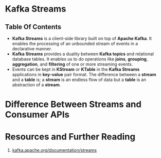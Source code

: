 # Kafka Streams

## Table Of Contents

- **Kafka Streams** is a client-side library built on top of **Apache Kafka**. It enables the processing of an unbounded stream of events in a declarative manner.
- **Kafka Streams** provides a duality between **Kafka topics** and relational database tables. It enables us to do operations like **joins**, **grouping**, **aggregation**, and **filtering** of one or more streaming events.
- Events can be kept in **KStream** or **KTable** in the **Kafka Streams** applications in **key-value** pair format. The difference between a **stream** and a **table** is; a **stream** is an endless flow of data but a **table** is an abstraction of a **stream**.

# Difference Between Streams and Consumer APIs

# Resources and Further Reading

1. [kafka.apache.org/documentation/streams](https://kafka.apache.org/documentation/streams/)
